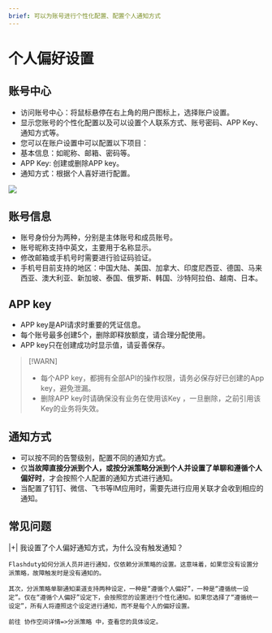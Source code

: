 ```yaml
---
brief: 可以为账号进行个性化配置、配置个人通知方式
---
```


# 个人偏好设置

## 账号中心
- 访问账号中心：将鼠标悬停在右上角的用户图标上，选择账户设置。
- 显示您账号的个性化配置以及可以设置个人联系方式、账号密码、APP Key、通知方式等。
- 您可以在账户设置中可以配置以下项目：
- 基本信息：如昵称、邮箱、密码等。
- APP Key: 创建或删除APP key。
- 通知方式：根据个人喜好进行配置。

![](https://fcdoc.github.io/img/zh/flashduty/conf/preference/1.avif)

## 账号信息
- 账号身份分为两种，分别是主体账号和成员账号。
- 账号昵称支持中英文，主要用于名称显示。
- 修改邮箱或手机号时需要进行验证码验证。
- 手机号目前支持的地区：中国大陆、美国、加拿大、印度尼西亚、德国、马来西亚、澳大利亚、新加坡、泰国、俄罗斯、韩国、沙特阿拉伯、越南、日本。

## APP key
- APP key是API请求时重要的凭证信息。
- 每个账号最多创建5个，删除即释放额度，请合理分配使用。
- APP key只在创建成功时显示值，请妥善保存。

> [!WARN]
> - 每个APP key，都拥有全部API的操作权限，请务必保存好已创建的App key，避免泄漏。
> - 删除APP key时请确保没有业务在使用该Key ，一旦删除，之前引用该Key的业务将失效。

## 通知方式
- 可以按不同的告警级别，配置不同的通知方式。
- 仅**当故障直接分派到个人，或按分派策略分派到个人并设置了单聊和遵循个人偏好时**，才会按照个人配置的通知方式进行通知。
- 当配置了钉钉、微信、飞书等IM应用时，需要先进行应用关联才会收到相应的通知。

## 常见问题

|+| 我设置了个人偏好通知方式，为什么没有触发通知？

    Flashduty如何分派人员并进行通知，仅依赖分派策略的设置。这意味着，如果您没有设置分派策略，故障触发时是没有通知的。

    其次，分派策略单聊通知渠道支持两种设定，一种是“遵循个人偏好”，一种是“遵循统一设定”。仅在“遵循个人偏好”设定下，会按照您的设置进行个性化通知。如果您选择了“遵循统一设定”，所有人将遵照这个设定进行通知，而不是每个人的偏好设置。

    前往 协作空间详情=>分派策略 中，查看您的具体设定。